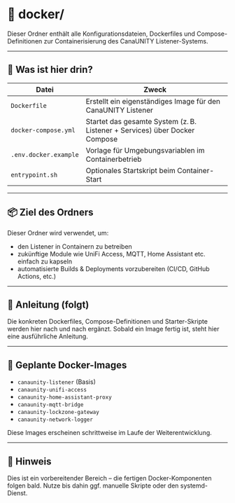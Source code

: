 # 🐳 docker/

Dieser Ordner enthält alle Konfigurationsdateien, Dockerfiles und Compose-Definitionen zur Containerisierung des CanaUNITY Listener-Systems.

---

## 🚀 Was ist hier drin?

| Datei | Zweck |
|-------|-------|
| `Dockerfile` | Erstellt ein eigenständiges Image für den CanaUNITY Listener |
| `docker-compose.yml` | Startet das gesamte System (z. B. Listener + Services) über Docker Compose |
| `.env.docker.example` | Vorlage für Umgebungsvariablen im Containerbetrieb |
| `entrypoint.sh` | Optionales Startskript beim Container-Start |

---

## 📦 Ziel des Ordners

Dieser Ordner wird verwendet, um:
- den Listener in Containern zu betreiben
- zukünftige Module wie UniFi Access, MQTT, Home Assistant etc. einfach zu kapseln
- automatisierte Builds & Deployments vorzubereiten (CI/CD, GitHub Actions, etc.)

---

## 📄 Anleitung (folgt)

Die konkreten Dockerfiles, Compose-Definitionen und Starter-Skripte werden hier nach und nach ergänzt. Sobald ein Image fertig ist, steht hier eine ausführliche Anleitung.

---

## 📁 Geplante Docker-Images

- `canaunity-listener` (Basis)
- `canaunity-unifi-access`
- `canaunity-home-assistant-proxy`
- `canaunity-mqtt-bridge`
- `canaunity-lockzone-gateway`
- `canaunity-network-logger`

Diese Images erscheinen schrittweise im Laufe der Weiterentwicklung.

---

## 📌 Hinweis

Dies ist ein vorbereitender Bereich – die fertigen Docker-Komponenten folgen bald. Nutze bis dahin ggf. manuelle Skripte oder den systemd-Dienst.

